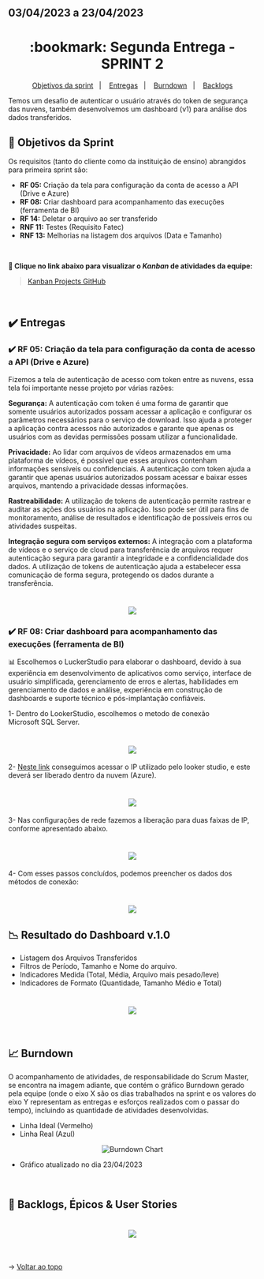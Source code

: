 ## 03/04/2023 a 23/04/2023

<span id="topo">

<h1 align="center">:bookmark: Segunda Entrega - SPRINT 2</h1>

<p align="center">
    <a href="#objetivos">Objetivos da sprint</a> &nbsp |&nbsp &nbsp
    <a href="#entregas">Entregas</a> &nbsp |&nbsp &nbsp
    <a href="#burndown">Burndown</a> &nbsp |&nbsp &nbsp
    <a href="#backlogs">Backlogs</a>
</p>

Temos um desafio de autenticar o usuário através do token de segurança das nuvens, também desenvolvemos um dashboard (v1) para análise dos dados transferidos.
    
<span id="objetivos">
    
## :dart: Objetivos da Sprint
Os requisitos (tanto do cliente como da instituição de ensino) abrangidos para primeira sprint são:
- **RF 05:** Criação da tela para configuração da conta de acesso a API (Drive e Azure)
- **RF 08:** Criar dashboard para acompanhamento das execuções (ferramenta de BI)
- **RF 14:** Deletar o arquivo ao ser transferido
- **RNF 11:** Testes (Requisito Fatec)
- **RNF 13:** Melhorias na listagem dos arquivos (Data e Tamanho)
    
<br>
 
**:link: Clique no link abaixo para visualizar o *Kanban* de atividades da equipe:** 
> [Kanban Projects GitHub](https://github.com/orgs/TechNinjass/projects/2)
  
<br>
    
<span id="entregas">
  
## :heavy_check_mark: Entregas
 
### :heavy_check_mark: RF 05: Criação da tela para configuração da conta de acesso a API (Drive e Azure)

Fizemos a tela de autenticação de acesso com token entre as nuvens, essa tela foi importante nesse projeto por várias razões:

**Segurança:** A autenticação com token é uma forma de garantir que somente usuários autorizados possam acessar a aplicação e configurar os parâmetros necessários para o serviço de download. Isso ajuda a proteger a aplicação contra acessos não autorizados e garante que apenas os usuários com as devidas permissões possam utilizar a funcionalidade.

**Privacidade:** Ao lidar com arquivos de vídeos armazenados em uma plataforma de vídeos, é possível que esses arquivos contenham informações sensíveis ou confidenciais. A autenticação com token ajuda a garantir que apenas usuários autorizados possam acessar e baixar esses arquivos, mantendo a privacidade dessas informações.

**Rastreabilidade:** A utilização de tokens de autenticação permite rastrear e auditar as ações dos usuários na aplicação. Isso pode ser útil para fins de monitoramento, análise de resultados e identificação de possíveis erros ou atividades suspeitas.

**Integração segura com serviços externos:** A integração com a plataforma de vídeos e o serviço de cloud para transferência de arquivos requer autenticação segura para garantir a integridade e a confidencialidade dos dados. A utilização de tokens de autenticação ajuda a estabelecer essa comunicação de forma segura, protegendo os dados durante a transferência.
    
<h1 align="center"> <img src = "https://github.com/TechNinjass/midall-parent/blob/main/docs/Images/tela%20do%20token%20de%20acesso.png" /></h1>
    
### :heavy_check_mark: RF 08: Criar dashboard para acompanhamento das execuções (ferramenta de BI)
    
📊 Escolhemos o LuckerStudio para elaborar o dashboard, devido à sua experiência em desenvolvimento de aplicativos como serviço, interface de usuário simplificada, gerenciamento de erros e alertas, habilidades em gerenciamento de dados e análise, experiência em construção de dashboards e suporte técnico e pós-implantação confiáveis.
    
1- Dentro do LookerStudio, escolhemos o metodo de conexão Microsoft SQL Server.
    
<h1 align="center"> <img src = "https://github.com/TechNinjass/midall-parent/blob/main/docs/Images/1dash.jpg" /></h1>
    
2- [Neste link](https://support.google.com/looker-studio/answer/11283389#zippy=%2Cneste-artigo%2Cmostrar-a-lista-de-endere%C3%A7os-ip) conseguimos acessar o IP utilizado pelo looker studio, e este deverá ser liberado dentro da nuvem (Azure).
    
<h1 align="center"> <img src = "https://github.com/TechNinjass/midall-parent/blob/main/docs/Images/2dash.jpg" /></h1>
    
3- Nas configurações de rede fazemos a liberação para duas faixas de IP, conforme apresentado abaixo.
    
<h1 align="center"> <img src = "https://github.com/TechNinjass/midall-parent/blob/main/docs/Images/3dash.jpg" /></h1>
    
4- Com esses passos concluídos, podemos preencher os dados dos métodos de conexão:
    
<h1 align="center"> <img src = "https://github.com/TechNinjass/midall-parent/blob/main/docs/Images/4dash.jpg" /></h1>
    
##  📉 Resultado do Dashboard v.1.0
    
- Listagem dos Arquivos Transferidos
- Filtros de Período, Tamanho e Nome do arquivo.
- Indicadores Medida (Total, Média, Arquivo mais pesado/leve)
- Indicadores de Formato (Quantidade, Tamanho Médio e Total)
    
<h1 align="center"> <img src = "https://github.com/TechNinjass/midall-parent/blob/main/docs/Images/dashboardcompleto.jpg" /></h1>
    
<br>
    
<span id="burndown">
    
## :chart_with_upwards_trend: Burndown

O acompanhamento de atividades, de responsabilidade do Scrum Master, se encontra na imagem adiante, que contém o gráfico Burndown gerado pela equipe (onde o eixo X são os dias trabalhados na sprint e os valores do eixo Y representam as entregas e esforços realizados com o passar do tempo), incluindo as quantidade de atividades desenvolvidas.
    
- Linha Ideal (Vermelho)
- Linha Real (Azul)
    
<div align="center">
    
![Burndown Chart](https://github.com/TechNinjass/midall-parent/blob/main/docs/Images/burndown-sprint2-2304.png)
</div>

- Gráfico atualizado no dia 23/04/2023
  
<br>
  
<span id="backlogs">

## :dart: Backlogs, Épicos & User Stories

<h1 align="center"> <img src = "https://github.com/TechNinjass/midall-parent/blob/main/docs/Images/Backlogs-3.png" /></h1>

<br>
  
→ [Voltar ao topo](#topo)

